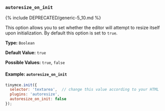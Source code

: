 ### `autoresize_on_init`

{% include DEPRECATED/generic-5_10.md %}

This option allows you to set whether the editor will attempt to resize itself upon initialization. By default this option is set to `true`.

**Type:** `Boolean`

**Default Value:** `true`

**Possible Values:** `true`, `false`

#### Example: `autoresize_on_init`

```js
tinymce.init({
  selector: 'textarea',  // change this value according to your HTML
  plugins: 'autoresize',
  autoresize_on_init: false
});
```
